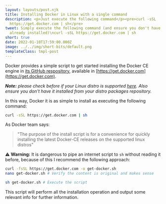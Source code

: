 ```yaml
---
layout: layouts/post.njk
title: Installing Docker in Linux with a single command
description: <p>Just execute the following command</p><pre>curl -sSL
  https://get.docker.com | sh</pre>
tweet: Simply execute the following command (and ensure you don't have docker
  already installed)\ncurl -sSL https://get.docker.com | sh
short: true
date: 2022-01-10T17:59:00.000Z
image: ../../img/short-bits/default.png
templateClass: tmpl-post
---
```

Docker provides a simple script to get started installing the Docker CE engine in [its GitHub respository](https://github.com/docker/docker-install), available in [https://get.docker.com](https://get.docker.com).

***Note:** please check before if your Linux distro is supported [here](https://docs.docker.com/engine/install/#server). Also ensure you don't have it installed from your distro packages repository.*

In this way, Docker it is as simple to install as executing the following command:
```bash
curl -sSL https://get.docker.com | sh

```

As Docker team says:

> "The purpose of the install script is for a convenience for quickly installing the latest Docker-CE releases on the supported linux distros"

⚠ **Warning:** It is dangerous to pipe an internet script to `sh` without reading it before, because of this I recommend the following approach:

```bash
curl -fsSL https://get.docker.com -o get-docker.sh
nano get-docker.sh # Verify the content is original and makes sense

sh get-docker.sh # Execute the script
```

This script will perform all the installation operation and output some relevant info for further information.

